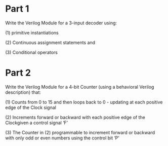 # Part 1

Write the Verilog Module for a 3-input decoder using:

(1) primitive instantiations 

(2) Continuous assignment statements and 

(3) Conditional operators

# Part 2

Write the Verilog Module for a 4-bit Counter (using a behavioral Verilog description) that:

(1) Counts from 0 to 15 and then loops back to 0 - updating at each positive edge of the Clock signal

(2) Increments forward or backward with each positive edge of the Clockgiven a control signal ‘F’ 

(3) The Counter in (2) programmable to increment forward or backward with only odd or even numbers using the control bit ‘P’
